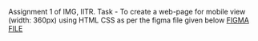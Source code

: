 Assignment 1 of IMG, IITR.
Task - To create a web-page for mobile view (width: 360px) using HTML CSS as per the figma file given below
<a href="https://www.figma.com/design/IIDoNdu028b46Tec2tZIoX/HTML-CSS-Assignment?node-id=5-60&t=YcVa8Clg0qfms7LT-0">FIGMA FILE</a>
